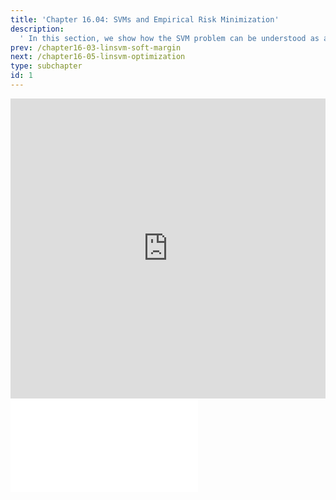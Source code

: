 ```yaml
---
title: 'Chapter 16.04: SVMs and Empirical Risk Minimization'
description:
  ' In this section, we show how the SVM problem can be understood as an empirical risk minimization problem. '
prev: /chapter16-03-linsvm-soft-margin
next: /chapter16-05-linsvm-optimization
type: subchapter
id: 1
---
```



<!-- Hier jetzt die neuen Links einpflegen -->


<exercise id="1" title="Video Lecture">
<iframe width="100%" height="480" src="https://www.youtube.com/embed/bulWkppkZ4Y" frameborder="0" allow="accelerometer; autoplay; encrypted-media; gyroscope; picture-in-picture" allowfullscreen></iframe>
</exercise>

<exercise id="2" title="Slides">
<object data="pdfs/16/slides-linsvm-erm.pdf" type="application/pdf" style="width:100%;height:480px">
    <embed src="pdfs/16/slides-linsvm-erm.pdf" type="application/pdf" />
</object>
</exercise>

